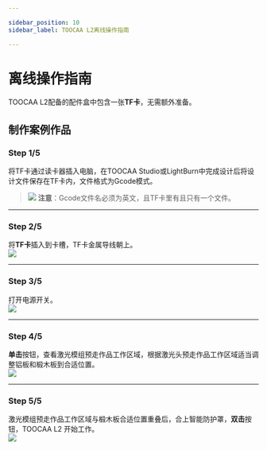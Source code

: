 ```yaml
---

sidebar_position: 10
sidebar_label: TOOCAA L2离线操作指南

---
```


# 离线操作指南

TOOCAA L2配备的配件盒中包含一张**TF卡**，无需额外准备。

## **制作案例作品**

### **Step 1/5**  
将TF卡通过读卡器插入电脑，在TOOCAA Studio或LightBurn中完成设计后将设计文件保存在TF卡内，文件格式为Gcode模式。  

> ![](http://wiki-toocaa.oss-cn-hongkong.aliyuncs.com/tips.png)  **注意**：Gcode文件名必须为英文，且TF卡里有且只有一个文件。

---

### **Step 2/5**  
将**TF卡**插入到卡槽，TF卡金属导线朝上。  
![](http://wiki-toocaa.oss-cn-hongkong.aliyuncs.com/TF/1.png)

---

### **Step 3/5**  
打开电源开关。  
![](http://wiki-toocaa.oss-cn-hongkong.aliyuncs.com/TF/2.png)

---

### **Step 4/5**  
**单击**按钮，查看激光模组预走作品工作区域，根据激光头预走作品工作区域适当调整铝板和椴木板到合适位置。  
![](http://wiki-toocaa.oss-cn-hongkong.aliyuncs.com/TF/3.png)

---

### **Step 5/5**  
激光模组预走作品工作区域与椴木板合适位置重叠后，合上智能防护罩，**双击**按钮，TOOCAA L2 开始工作。  
![](http://wiki-toocaa.oss-cn-hongkong.aliyuncs.com/TF/4.png)
